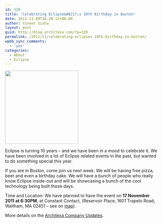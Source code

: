 ```yaml
---
id: 320
title: 'Celebrating Eclipse&#8217;s 10th Birthday in Boston'
date: 2011-11-09T16:20:12+00:00
author: Vineet Sinha
layout: post
guid: http://blog.architexa.com/?p=320
permalink: /2011/11/celebrating-eclipses-10th-birthday-in-boston/
wpbb_sync_comments:
  - 'yes'
categories:
  - About
  - Eclipse
---
```

<!--S-ButtonZ 1.1.5 Start-->

<!--S-ButtonZ 1.1.5 End-->

<!--dzoneZ=none-->

[<img class="alignright size-medium wp-image-322" title="cake" src="{{site.baseurl}}/assets/uploads/2011/11/cake-300x300.jpg" alt="" width="240" height="240" srcset="{{site.baseurl}}/assets/uploads/2011/11/cake-300x300.jpg 300w, {{site.baseurl}}/assets/uploads/2011/11/cake-150x150.jpg 150w, {{site.baseurl}}/assets/uploads/2011/11/cake.jpg 500w" sizes="(max-width: 240px) 100vw, 240px" />]({{site.baseurl}}/assets/uploads/2011/11/cake.jpg)

Eclipse is turning 10 years &#8211; and we have been in a mood to celebrate it. We have been involved in a lot of Eclipse related events in the past, but wanted to do something special this year.

If you are in Boston, come join us next week. We will be having free pizza, beer and even a birthday cake. We will have a bunch of people who really know Eclipse inside-out and will be showcasing a bunch of the cool technology being built these days.

Time and Location: We have planned to have the event on **17 November 2011 at 6:30PM**, at Constant Contact, (Reservoir Place, 1601 Trapelo Road, Waltham, MA 02451 &#8211; see on [map](http://maps.google.com/maps?q=Constant+Contact,+Waltham,+MA&hl=en&ll=42.415219,-71.259212&spn=0.118369,0.173378&sll=42.43638,-71.221619&sspn=0.115289,0.173378&vpsrc=0&hq=Constant+Contact,&hnear=Waltham,+Middlesex,+Massachusetts&t=m&z=13)).

More details on the [Architexa Company Updates](http://www.architexa.com/blog/celebrating-eclipses-10th-birthday-in-boston/).

<div style="clear:both;">
  &nbsp;
</div>